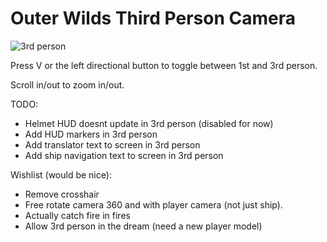 # Outer Wilds Third Person Camera

![3rd person](https://user-images.githubusercontent.com/22628069/142057019-e2dcca28-6838-4b94-b45a-29843d44ab62.png)

Press V or the left directional button to toggle between 1st and 3rd person.

Scroll in/out to zoom in/out.

TODO:
- Helmet HUD doesnt update in 3rd person (disabled for now)
- Add HUD markers in 3rd person
- Add translator text to screen in 3rd person
- Add ship navigation text to screen in 3rd person

Wishlist (would be nice):
- Remove crosshair
- Free rotate camera 360 and with player camera (not just ship).
- Actually catch fire in fires
- Allow 3rd person in the dream (need a new player model)
